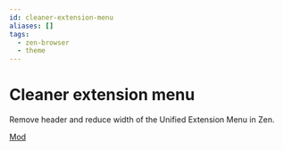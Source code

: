 ```yaml
---
id: cleaner-extension-menu
aliases: []
tags:
  - zen-browser
  - theme
---
```


# Cleaner extension menu

Remove header and reduce width of the Unified Extension Menu in Zen.

[Mod](https://zen-browser.app/mods/1e86cf37-a127-4f24-b919-d265b5ce29a0)
